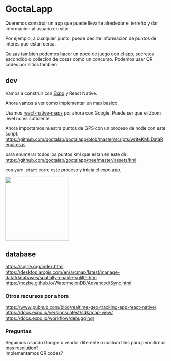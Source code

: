 # GoctaLapp

Queremos construir un app que puede llevarte alrededor 
el terreño y dar informacion al usuario en sitio.

Por ejemplo, a cualquier punto, puede decirte informacion de puntos de interes que estan cerca.

Quizas tambien podemos hacer un poco de juego con el app, secretos escondido o collecion de cosas como un concurso.
Podemos usar QR codes por sitios tambien.


## dev

Vamos a construir con [Expo](https://docs.expo.io/) y React Native.

Ahora vamos a ver como implementar un map basico.

Usamos [react-native-maps](https://github.com/react-native-community/react-native-maps) por ahora con Google.
Puede ser que el Zoom level no es suficiente.


Ahora importamos nuestra puntos de GPS con un proceso de node con este script:
https://github.com/goctalab/goctalapp/blob/master/scripts/writeKMLDataRequires.js  

para enumerar todos los puntos kml que estan en este dir:  
https://github.com/goctalab/goctalapp/tree/master/assets/kml  

con `yarn start` corre este proceso y inicia el expo app.

<img src="https://user-images.githubusercontent.com/92090/90290981-7af15480-de44-11ea-80a5-22e713e7f7ac.jpeg" width="200" />

## database

https://sqlite.org/index.html
https://desktop.arcgis.com/en/arcmap/latest/manage-data/databases/spatially-enable-sqlilte.htm
https://nozbe.github.io/WatermelonDB/Advanced/Sync.html

### Otros recursos por ahora
https://www.pubnub.com/blog/realtime-geo-tracking-app-react-native/
https://docs.expo.io/versions/latest/sdk/map-view/
https://docs.expo.io/workflow/debugging/

### Preguntas
Seguimos usando Google o vendor diferente o custom tiles para permitirnos mas resolution?  
Implementamos QR codes?  


